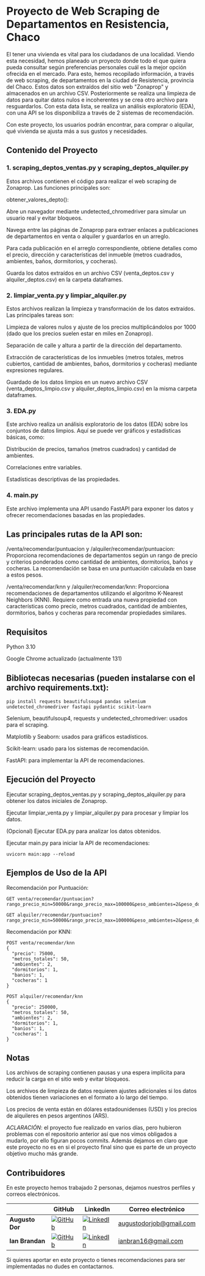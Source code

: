 # Proyecto de Web Scraping de Departamentos en Resistencia, Chaco

El tener una vivienda es vital para los ciudadanos de una localidad. Viendo esta necesidad, hemos planeado un proyecto donde todo el que quiera pueda consultar según preferencias personales cuál es la mejor opción ofrecida en el mercado. Para esto, hemos recopilado información, a través de web scraping, de departamentos en la ciudad de Resistencia, provincia del Chaco. Estos datos son extraídos del sitio web "Zonaprop" y almacenados en un archivo CSV. Posteriormente se realiza una limpieza de datos para quitar datos nulos e incoherentes y se crea otro archivo para resguardarlos. Con esta data lista, se realiza un análisis exploratorio (EDA), con una API se los disponibiliza a través de 2 sistemas de recomendación. 

Con este proyecto, los usuarios podrán encontrar, para comprar o alquilar, qué vivienda se ajusta más a sus gustos y necesidades.

## Contenido del Proyecto

### 1. scraping_deptos_ventas.py y scraping_deptos_alquiler.py

Estos archivos contienen el código para realizar el web scraping de Zonaprop. Las funciones principales son:

obtener_valores_depto():

Abre un navegador mediante undetected_chromedriver para simular un usuario real y evitar bloqueos.

Navega entre las páginas de Zonaprop para extraer enlaces a publicaciones de departamentos en venta o alquiler y guardarlos en un arreglo.

Para cada publicación en el arreglo correspondiente, obtiene detalles como el precio, dirección y características del inmueble (metros cuadrados, ambientes, baños, dormitorios, y cocheras).

Guarda los datos extraídos en un archivo CSV (venta_deptos.csv y alquiler_deptos.csv) en la carpeta dataframes.

### 2. limpiar_venta.py y limpiar_alquiler.py

Estos archivos realizan la limpieza y transformación de los datos extraídos. Las principales tareas son:

Limpieza de valores nulos y ajuste de los precios multiplicándolos por 1000 (dado que los precios suelen estar en miles en Zonaprop).

Separación de calle y altura a partir de la dirección del departamento.

Extracción de características de los inmuebles (metros totales, metros cubiertos, cantidad de ambientes, baños, dormitorios y cocheras) mediante expresiones regulares.

Guardado de los datos limpios en un nuevo archivo CSV (venta_deptos_limpio.csv y alquiler_deptos_limpio.csv) en la misma carpeta dataframes.

### 3. EDA.py

Este archivo realiza un análisis exploratorio de los datos (EDA) sobre los conjuntos de datos limpios. Aquí se puede ver gráficos y estadísticas básicas, como:

Distribución de precios, tamaños (metros cuadrados) y cantidad de ambientes.

Correlaciones entre variables.

Estadísticas descriptivas de las propiedades.

### 4. main.py

Este archivo implementa una API usando FastAPI para exponer los datos y ofrecer recomendaciones basadas en las propiedades.

## Las principales rutas de la API son:

/venta/recomendar/puntuacion y /alquiler/recomendar/puntuacion: Proporciona recomendaciones de departamentos según un rango de precio y criterios ponderados como cantidad de ambientes, dormitorios, baños y cocheras. La recomendación se basa en una puntuación calculada en base a estos pesos.

/venta/recomendar/knn y /alquiler/recomendar/knn: Proporciona recomendaciones de departamentos utilizando el algoritmo K-Nearest Neighbors (KNN). Requiere como entrada una nueva propiedad con características como precio, metros cuadrados, cantidad de ambientes, dormitorios, baños y cocheras para recomendar propiedades similares.

## Requisitos

Python 3.10

Google Chrome actualizado (actualmente 131)

## Bibliotecas necesarias (pueden instalarse con el archivo requirements.txt):

```pip install requests beautifulsoup4 pandas selenium undetected_chromedriver fastapi pydantic scikit-learn```

Selenium, beautifulsoup4, requests y undetected_chromedriver: usados para el scraping.

Matplotlib y Seaborn: usados para gráficos estadísticos.

Scikit-learn: usado para los sistemas de recomendación.

FastAPI: para implementar la API de recomendaciones.

## Ejecución del Proyecto

Ejecutar scraping_deptos_ventas.py y scraping_deptos_alquiler.py para obtener los datos iniciales de Zonaprop.

Ejecutar limpiar_venta.py y limpiar_alquiler.py para procesar y limpiar los datos.

(Opcional) Ejecutar EDA.py para analizar los datos obtenidos.

Ejecutar main.py para iniciar la API de recomendaciones:

```uvicorn main:app --reload```

## Ejemplos de Uso de la API

Recomendación por Puntuación:

```
GET venta/recomendar/puntuacion?rango_precio_min=50000&rango_precio_max=100000&peso_ambientes=2&peso_dormitorios=1&peso_banios=1&peso_cocheras=1

GET alquiler/recomendar/puntuacion?rango_precio_min=50000&rango_precio_max=100000&peso_ambientes=2&peso_dormitorios=1&peso_banios=1&peso_cocheras=1
```

Recomendación por KNN:

```
POST venta/recomendar/knn
{
  "precio": 75000,
  "metros_totales": 50,
  "ambientes": 2,
  "dormitorios": 1,
  "banios": 1,
  "cocheras": 1
}

POST alquiler/recomendar/knn
{
  "precio": 250000,
  "metros_totales": 50,
  "ambientes": 2,
  "dormitorios": 1,
  "banios": 1,
  "cocheras": 1
}
```

## Notas

Los archivos de scraping contienen pausas y una espera implícita para reducir la carga en el sitio web y evitar bloqueos.

Los archivos de limpieza de datos requieren ajustes adicionales si los datos obtenidos tienen variaciones en el formato a lo largo del tiempo.

Los precios de venta están en dólares estadounidenses (USD) y los precios de alquileres en pesos argentinos (ARS).

*ACLARACIÓN*: el proyecto fue realizado en varios días, pero hubieron problemas con el repositorio anterior así que nos vimos obligados a mudarlo, por ello figuran pocos commits. Además dejamos en claro que este proyecto no es en si el proyecto final sino que es parte de un proyecto objetivo mucho más grande.

## Contribuidores

En este proyecto hemos trabajado 2 personas, dejamos nuestros perfiles y correos electrónicos.

|                 | GitHub                                                                                             | LinkedIn                                                                                              | Correo electrónico          |
|-----------------|----------------------------------------------------------------------------------------------------|-------------------------------------------------------------------------------------------------------|------------------------------|
| **Augusto Dor** | [![GitHub](https://img.shields.io/badge/-GitHub-333?logo=github&logoColor=white)](https://github.com/AugustoDor) | [![LinkedIn](https://img.shields.io/badge/-LinkedIn-blue?logo=linkedin&logoColor=white)](https://www.linkedin.com/in/augusto-dor/) | augustodorjob@gmail.com        |
| **Ian Brandan** | [![GitHub](https://img.shields.io/badge/-GitHub-333?logo=github&logoColor=white)](https://github.com/LukitaPeola) | [![LinkedIn](https://img.shields.io/badge/-LinkedIn-blue?logo=linkedin&logoColor=white)](https://www.linkedin.com/in/ian-brandan/) | ianbran16@gmail.com         |

Si quieres aportar en este proyecto o tienes recomendaciones para ser implementadas no dudes en contactarnos.
